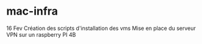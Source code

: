 # mac-infra

16 Fev
Création des scripts d'installation des vms
Mise en place du serveur VPN sur un raspberry PI 4B
